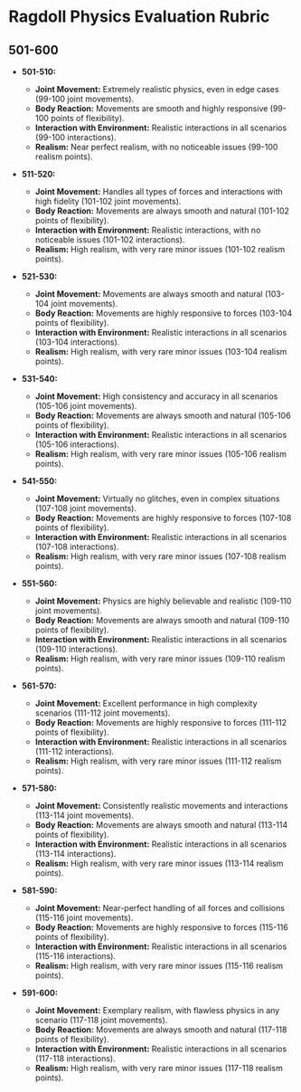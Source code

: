 
# Ragdoll Physics Evaluation Rubric

## 501-600
- **501-510:**
  - **Joint Movement:** Extremely realistic physics, even in edge cases (99-100 joint movements).
  - **Body Reaction:** Movements are smooth and highly responsive (99-100 points of flexibility).
  - **Interaction with Environment:** Realistic interactions in all scenarios (99-100 interactions).
  - **Realism:** Near perfect realism, with no noticeable issues (99-100 realism points).

- **511-520:**
  - **Joint Movement:** Handles all types of forces and interactions with high fidelity (101-102 joint movements).
  - **Body Reaction:** Movements are always smooth and natural (101-102 points of flexibility).
  - **Interaction with Environment:** Realistic interactions, with no noticeable issues (101-102 interactions).
  - **Realism:** High realism, with very rare minor issues (101-102 realism points).

- **521-530:**
  - **Joint Movement:** Movements are always smooth and natural (103-104 joint movements).
  - **Body Reaction:** Movements are highly responsive to forces (103-104 points of flexibility).
  - **Interaction with Environment:** Realistic interactions in all scenarios (103-104 interactions).
  - **Realism:** High realism, with very rare minor issues (103-104 realism points).

- **531-540:**
  - **Joint Movement:** High consistency and accuracy in all scenarios (105-106 joint movements).
  - **Body Reaction:** Movements are always smooth and natural (105-106 points of flexibility).
  - **Interaction with Environment:** Realistic interactions in all scenarios (105-106 interactions).
  - **Realism:** High realism, with very rare minor issues (105-106 realism points).

- **541-550:**
  - **Joint Movement:** Virtually no glitches, even in complex situations (107-108 joint movements).
  - **Body Reaction:** Movements are highly responsive to forces (107-108 points of flexibility).
  - **Interaction with Environment:** Realistic interactions in all scenarios (107-108 interactions).
  - **Realism:** High realism, with very rare minor issues (107-108 realism points).

- **551-560:**
  - **Joint Movement:** Physics are highly believable and realistic (109-110 joint movements).
  - **Body Reaction:** Movements are always smooth and natural (109-110 points of flexibility).
  - **Interaction with Environment:** Realistic interactions in all scenarios (109-110 interactions).
  - **Realism:** High realism, with very rare minor issues (109-110 realism points).

- **561-570:**
  - **Joint Movement:** Excellent performance in high complexity scenarios (111-112 joint movements).
  - **Body Reaction:** Movements are highly responsive to forces (111-112 points of flexibility).
  - **Interaction with Environment:** Realistic interactions in all scenarios (111-112 interactions).
  - **Realism:** High realism, with very rare minor issues (111-112 realism points).

- **571-580:**
  - **Joint Movement:** Consistently realistic movements and interactions (113-114 joint movements).
  - **Body Reaction:** Movements are always smooth and natural (113-114 points of flexibility).
  - **Interaction with Environment:** Realistic interactions in all scenarios (113-114 interactions).
  - **Realism:** High realism, with very rare minor issues (113-114 realism points).

- **581-590:**
  - **Joint Movement:** Near-perfect handling of all forces and collisions (115-116 joint movements).
  - **Body Reaction:** Movements are highly responsive to forces (115-116 points of flexibility).
  - **Interaction with Environment:** Realistic interactions in all scenarios (115-116 interactions).
  - **Realism:** High realism, with very rare minor issues (115-116 realism points).

- **591-600:**
  - **Joint Movement:** Exemplary realism, with flawless physics in any scenario (117-118 joint movements).
  - **Body Reaction:** Movements are always smooth and natural (117-118 points of flexibility).
  - **Interaction with Environment:** Realistic interactions in all scenarios (117-118 interactions).
  - **Realism:** High realism, with very rare minor issues (117-118 realism points).
